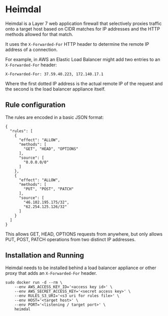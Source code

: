 # Heimdal

Heimdal is a Layer 7 web application firewall that selectively proxies traffic onto a target host based on CIDR matches for IP addresses and the HTTP methods allowed for that match.

It uses the `X-Forwarded-For` HTTP header to determine the remote IP address of a connection.

For example, in AWS an Elastic Load Balancer might add two entries to an `X-Forwarded-For` header:

```
X-Forwarded-For: 37.59.40.223, 172.140.17.1
```

Where the first dotted IP address is the actual remote IP of the request and the second is the load balancer appliance itself.

## Rule configuration

The rules are encoded in a basic JSON format:

```
{
  "rules": [
    {
      "effect": "ALLOW",
      "methods": [
        "GET", "HEAD", "OPTIONS"
      ],
      "source": [
        "0.0.0.0/0"
      ]
    },
    {
      "effect": "ALLOW",
      "methods": [
        "PUT", "POST", "PATCH"
      ],
      "source": [
        "46.102.195.175/32",
        "62.254.125.126/32"
      ]
    }
  ]
}
```

This allows GET, HEAD, OPTIONS requests from anywhere, but only allows PUT, POST, PATCH operations from two distinct IP addresses.

## Installation and Running

Heimdal needs to be installed behind a load balancer appliance or other proxy that adds an `X-Forwarded-For` header.

```
sudo docker run -d --rm \
    --env AWS_ACCESS_KEY_ID='<access key id>' \
    --env AWS_SECRET_ACCESS_KEY='<secret access key>' \
    --env RULES_S3_URI='<s3 uri for rules file>' \
    --env HOST='<target host>' \
    --env PORT='<listening / target port>' \
    heimdal
```

